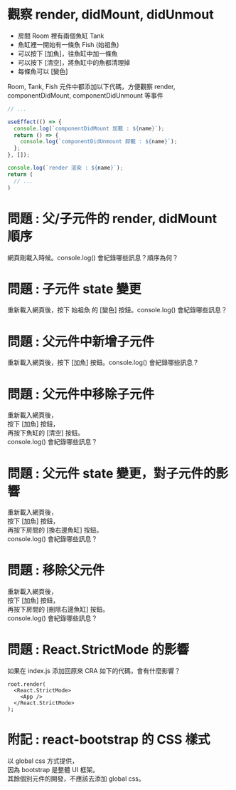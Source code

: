 # 觀察 render, didMount, didUnmout

- 房間 Room 裡有兩個魚缸 Tank
- 魚缸裡一開始有一條魚 Fish (始祖魚)
- 可以按下 [加魚]，往魚缸中加一條魚
- 可以按下 [清空]，將魚缸中的魚都清理掉
- 每條魚可以 [變色]

Room, Tank, Fish 元件中都添加以下代碼，方便觀察 render, componentDidMount, componentDidUnmount 等事件

```javascript
// ...

useEffect(() => {
  console.log(`componentDidMount 加載 : ${name}`);
  return () => {
    console.log(`componentDidUnmount 卸載 : ${name}`);
  };
}, []);

console.log(`render 渲染 : ${name}`);
return (
  // ...
)
```

# 問題 : 父/子元件的 render, didMount 順序

網頁剛載入時候。console.log() 會紀錄哪些訊息？順序為何？

# 問題 : 子元件 state 變更

重新載入網頁後，按下 始祖魚 的 [變色] 按鈕。console.log() 會紀錄哪些訊息？

# 問題 : 父元件中新增子元件

重新載入網頁後，按下 [加魚] 按鈕。console.log() 會紀錄哪些訊息？

# 問題 : 父元件中移除子元件

重新載入網頁後，  
按下 [加魚] 按鈕，  
再按下魚缸的 [清空] 按鈕。  
console.log() 會紀錄哪些訊息？

# 問題 : 父元件 state 變更，對子元件的影響

重新載入網頁後，  
按下 [加魚] 按鈕，  
再按下房間的 [換右邊魚缸] 按鈕。  
console.log() 會紀錄哪些訊息？

# 問題 : 移除父元件

重新載入網頁後，  
按下 [加魚] 按鈕，  
再按下房間的 [刪除右邊魚缸] 按鈕。  
console.log() 會紀錄哪些訊息？

# 問題 : React.StrictMode 的影響

如果在 index.js 添加回原來 CRA 如下的代碼，會有什麼影響？

```
root.render(
  <React.StrictMode>
    <App />
  </React.StrictMode>
);
```

# 附記 : react-bootstrap 的 CSS 樣式

以 global css 方式提供，  
因為 bootstrap 是整體 UI 框架。  
其餘個別元件的開發，不應該去添加 global css。

